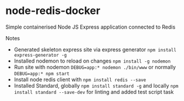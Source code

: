 # node-redis-docker

Simple containerised Node JS Express application connected to Redis

Notes

* Generated skeleton express site via express generator `npm install express-generator -g`
* Installed nodemon to reload on changes `npm install -g nodemon`
* Run site with nodemon `DEBUG=app:* nodemon ./bin/www` or normally `DEBUG=app:* npm start`
* Install node redis client with `npm install redis --save`
* Installed Standard, globally `npm install standard -g` and locally `npm install standard --save-dev` for linting and added test script task
